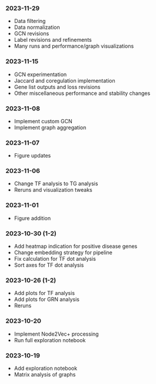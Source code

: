 ### 2023-11-29
- Data filtering
- Data normalization
- GCN revisions
- Label revisions and refinements
- Many runs and performance/graph visualizations

### 2023-11-15
- GCN experimentation
- Jaccard and coregulation implementation
- Gene list outputs and loss revisions
- Other miscellaneous performance and stability changes

### 2023-11-08
- Implement custom GCN
- Implement graph aggregation

### 2023-11-07
- Figure updates

### 2023-11-06
- Change TF analysis to TG analysis
- Reruns and visualization tweaks

### 2023-11-01
- Figure addition

### 2023-10-30 (1-2)
- Add heatmap indication for positive disease genes
- Change embedding strategy for pipeline
- Fix calculation for TF dot analysis
- Sort axes for TF dot analysis

### 2023-10-26 (1-2)
- Add plots for TF analysis
- Add plots for GRN analysis
- Reruns

### 2023-10-20
- Implement Node2Vec+ processing
- Run full exploration notebook

### 2023-10-19
- Add exploration notebook
- Matrix analysis of graphs
